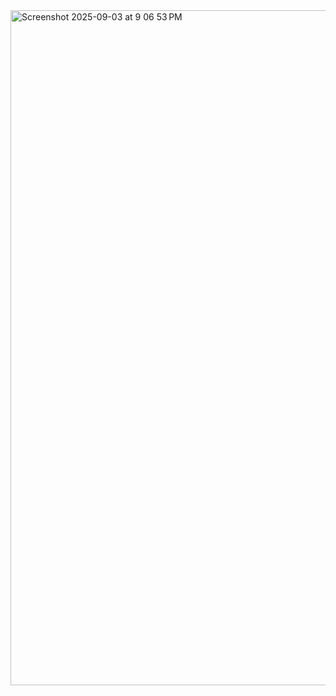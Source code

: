 
<img width="1920" height="1080" alt="Screenshot 2025-09-03 at 9 06 53 PM" src="https://github.com/user-attachments/assets/68dbf30a-c38a-41dc-beeb-9d8e662f64b8" />
